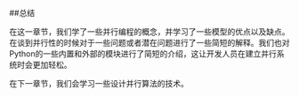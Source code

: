 ##总结

在这一章节，我们学了一些并行编程的概念，并学习了一些模型的优点以及缺点。在谈到并行性的时候对于一些问题或者潜在问题进行了一些简短的解释。我们也对Python的一些内置和外部的模块进行了简短的介绍，这让开发人员在建立并行系统时会更加轻松。

在下一章节，我们会学习一些设计并行算法的技术。